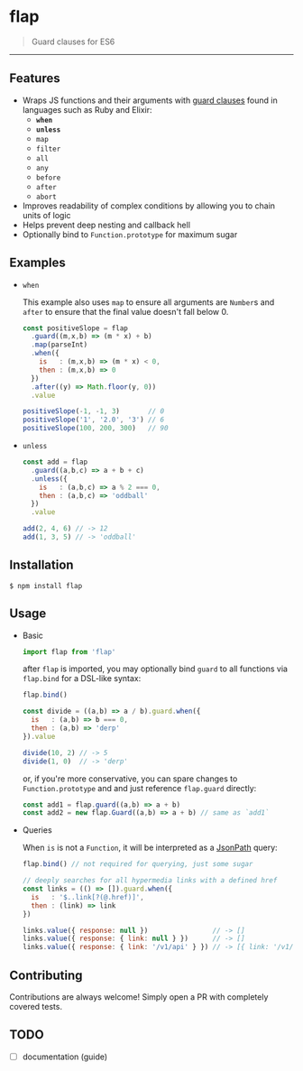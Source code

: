 # flap

> Guard clauses for ES6

-----

## Features

 * Wraps JS functions and their arguments with [guard clauses](https://sourcemaking.com/refactoring/replace-nested-conditional-with-guard-clauses) found in languages such as Ruby and Elixir:
    * __`when`__
    * __`unless`__
    * `map`
    * `filter`
    * `all`
    * `any`
    * `before`
    * `after`
    * `abort`
 * Improves readability of complex conditions by allowing you to chain units of logic
 * Helps prevent deep nesting and callback hell
 * Optionally bind to `Function.prototype` for maximum sugar

## Examples

  * `when`

    This example also uses `map` to ensure all arguments are `Number`s and
    `after` to ensure that the final value doesn't fall below 0.

    ```javascript
    const positiveSlope = flap
      .guard((m,x,b) => (m * x) + b)
      .map(parseInt)
      .when({
        is   : (m,x,b) => (m * x) < 0,
        then : (m,x,b) => 0
      })
      .after((y) => Math.floor(y, 0))
      .value

    positiveSlope(-1, -1, 3)       // 0
    positiveSlope('1', '2.0', '3') // 6
    positiveSlope(100, 200, 300)   // 90
    ```

  * `unless`

    ```javascript
    const add = flap
      .guard((a,b,c) => a + b + c)
      .unless({
        is   : (a,b,c) => a % 2 === 0,
        then : (a,b,c) => 'oddball'
      })
      .value

    add(2, 4, 6) // -> 12
    add(1, 3, 5) // -> 'oddball'
    ````

## Installation

  ```
  $ npm install flap
  ```

## Usage

  * Basic

    ```javascript
    import flap from 'flap'
    ```

    after `flap` is imported, you may optionally bind `guard` to all functions
    via `flap.bind` for a DSL-like syntax:

    ```javascript
    flap.bind()

    const divide = ((a,b) => a / b).guard.when({
      is   : (a,b) => b === 0,
      then : (a,b) => 'derp'
    }).value

    divide(10, 2) // -> 5
    divide(1, 0)  // -> 'derp'
    ```
    or, if you're more conservative, you can spare changes to `Function.prototype` and
    and just reference `flap.guard` directly:

    ```javascript
    const add1 = flap.guard((a,b) => a + b)
    const add2 = new flap.Guard((a,b) => a + b) // same as `add1`
    ```

  * Queries

    When `is` is not a `Function`, it will be interpreted as a [JsonPath](http://goessner.net/articles/JsonPath/) query:

    ```javascript
    flap.bind() // not required for querying, just some sugar

    // deeply searches for all hypermedia links with a defined href
    const links = (() => []).guard.when({
      is   : '$..link[?(@.href)]',
      then : (link) => link
    })

    links.value({ response: null })                // -> []
    links.value({ response: { link: null } })      // -> []
    links.value({ response: { link: '/v1/api' } }) // -> [{ link: '/v1/api' }]
    ```

## Contributing

  Contributions are always welcome! Simply open a PR with completely covered tests.

## TODO

 - [ ] documentation (guide)
